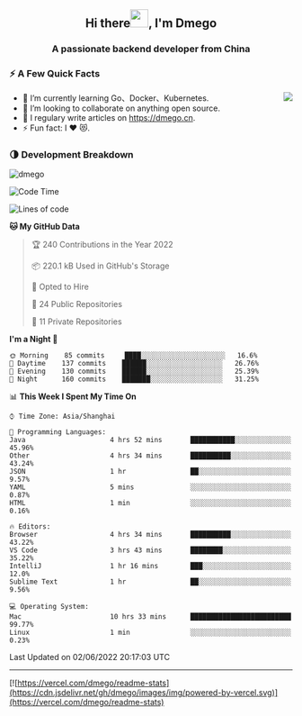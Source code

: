 <h2 align="center">Hi there<img src="https://cdn.jsdelivr.net/gh/dmego/images/img/Hi.gif" height="32" />, I'm Dmego </h2>
<h3 align="center">A passionate backend developer from China</h3>

### ⚡️ A Few Quick Facts

<img align="right" src="https://readme-stats-dmego.vercel.app/api?username=dmego&show_icons=true&icon_color=1573B3&hide_title=true&text_color=718096&bg_color=00000000&hide_border=true"/>

<ul>
    <li> 🌱 I’m currently learning Go、Docker、Kubernetes.</li>
    <li> 👯 I’m looking to collaborate on anything open source.</li>
    <li> 📝 I regulary write articles on <a href="https://dmego.cn">https://dmego.cn</a>.</li>
    <li> ⚡ Fun fact: I ❤️ 😻.</li>
</ul>

### 🌗 Development Breakdown

<img src="https://komarev.com/ghpvc/?username=dmego" alt="dmego" />

<!--START_SECTION:waka-->
![Code Time](http://img.shields.io/badge/Code%20Time-1%2C382%20hrs%2039%20mins-blue)

![Lines of code](https://img.shields.io/badge/From%20Hello%20World%20I%27ve%20Written-246%20Thousand%20lines%20of%20code-blue)

**🐱 My GitHub Data** 

> 🏆 240 Contributions in the Year 2022
 > 
> 📦 220.1 kB Used in GitHub's Storage 
 > 
> 💼 Opted to Hire
 > 
> 📜 24 Public Repositories 
 > 
> 🔑 11 Private Repositories  
 > 
**I'm a Night 🦉** 

```text
🌞 Morning    85 commits     ████░░░░░░░░░░░░░░░░░░░░░   16.6% 
🌆 Daytime    137 commits    ██████░░░░░░░░░░░░░░░░░░░   26.76% 
🌃 Evening    130 commits    ██████░░░░░░░░░░░░░░░░░░░   25.39% 
🌙 Night      160 commits    ███████░░░░░░░░░░░░░░░░░░   31.25%

```


📊 **This Week I Spent My Time On** 

```text
⌚︎ Time Zone: Asia/Shanghai

💬 Programming Languages: 
Java                     4 hrs 52 mins       ███████████░░░░░░░░░░░░░░   45.96% 
Other                    4 hrs 34 mins       ██████████░░░░░░░░░░░░░░░   43.24% 
JSON                     1 hr                ██░░░░░░░░░░░░░░░░░░░░░░░   9.57% 
YAML                     5 mins              ░░░░░░░░░░░░░░░░░░░░░░░░░   0.87% 
HTML                     1 min               ░░░░░░░░░░░░░░░░░░░░░░░░░   0.16%

🔥 Editors: 
Browser                  4 hrs 34 mins       ██████████░░░░░░░░░░░░░░░   43.22% 
VS Code                  3 hrs 43 mins       ████████░░░░░░░░░░░░░░░░░   35.22% 
IntelliJ                 1 hr 16 mins        ███░░░░░░░░░░░░░░░░░░░░░░   12.0% 
Sublime Text             1 hr                ██░░░░░░░░░░░░░░░░░░░░░░░   9.56%

💻 Operating System: 
Mac                      10 hrs 33 mins      █████████████████████████   99.77% 
Linux                    1 min               ░░░░░░░░░░░░░░░░░░░░░░░░░   0.23%

```


 Last Updated on 02/06/2022 20:17:03 UTC
<!--END_SECTION:waka-->

---

[![https://vercel.com/dmego/readme-stats](https://cdn.jsdelivr.net/gh/dmego/images/img/powered-by-vercel.svg)](https://vercel.com/dmego/readme-stats)

